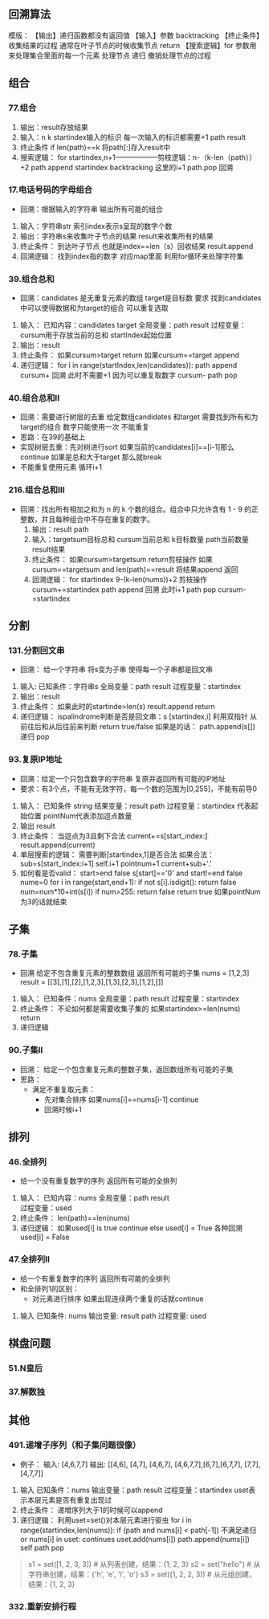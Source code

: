 ## 回溯算法
模版：
    【输出】递归函数都没有返回值
    【输入】参数 backtracking
    【终止条件】收集结果的过程 通常在叶子节点的时候收集节点 return 
    【搜索逻辑】for 参数用来处理集合里面的每一个元素 处理节点 递归 撤销处理节点的过程

## 组合
### 77.组合
1. 输出：result存放结果
2. 输入：n k startindex输入的标识 每一次输入的标识都需要+1 path result
3. 终止条件 if len(path)==k 将path[:]存入result中
4. 搜索逻辑：
    for startindex,n+1——————剪枝逻辑：n-（k-len（path））+2 
        path.append startindex
        backtracking 这里的i+1
        path.pop 回溯


### 17.电话号码的字母组合
- 回溯：根据输入的字符串 输出所有可能的组合
1. 输入：字符串str 索引index表示s呈现的数字个数
2. 输出：字符串s来收集叶子节点的结果 result来收集所有的结果
3. 终止条件：
    到达叶子节点 也就是index==len（s）回收结果 result.append
4. 回溯逻辑：
    找到index指的数字 对应map里面
    利用for循环来处理字符集

### 39.组合总和
- 回溯：candidates 是无重复元素的数组 target是目标数 要求 找到candidates中可以使得数据和为target的组合 可以重复选取
1. 输入：
    已知内容：candidates target 
    全局变量：path result
    过程变量：cursum用于存放当前的总和 startIndex起始位置
2. 输出：result
3. 终止条件：
    如果cursum>target return
    如果cursum==target append
4. 递归逻辑：
    for i in range(startIndex,len(candidates)):
        path append
        cursum+
        回溯 此时不需要+1 因为可以重复取数字
        cursum-
        path pop

### 40.组合总和Ⅱ
- 回溯：需要进行树层的去重 给定数组candidates 和target 需要找到所有和为target的组合 数字只能使用一次 不能重复
- 思路：在39的基础上 
- 实现树层去重：先对树进行sort 如果当前的candidates[i]==[i-1]那么continue 如果是总和大于target 那么就break
- 不能重复使用元素 循环i+1



### 216.组合总和Ⅲ
- 回溯：找出所有相加之和为 n 的 k 个数的组合。组合中只允许含有 1 - 9 的正整数，并且每种组合中不存在重复的数字。
    1. 输出：result path
    2. 输入：targetsum目标总和 cursum当前总和 k目标数量 path当前数量 result结果
    3. 终止条件：
        如果cursum>targetsum return剪枝操作
        如果cursum==targetsum and len(path)==result
            将结果append 返回
    4. 回溯逻辑：
        for startindex 9-(k-len(nums))+2 剪枝操作
            cursum+=startindex
            path append
            回溯 此时i+1
            path pop
            cursum-=startindex

## 分割
### 131.分割回文串
- 回溯： 给一个字符串 将s变为子串 使得每一个子串都是回文串
1. 输入:
    已知条件：字符串s
    全局变量：path result
    过程变量：startindex
2. 输出：result
3. 终止条件：
    如果此时的startinde>len(s) result.append return
4. 递归逻辑：
    ispalindrome判断是否是回文串：s [startindex,i] 
        利用双指针 从前往后和从后往前来判断 return true/false
    如果是的话：
        path.append(s[])
        递归
        pop

### 93.复原IP地址
- 回溯：给定一个只包含数字的字符串 复原并返回所有可能的IP地址
- 要求：有3个点，不能有无效字符，每一个数的范围为[0,255]，不能有前导0
1. 输入：
    已知条件 string
    结果变量：result path
    过程变量：startindex 代表起始位置 pointNum代表添加逗点数量
2. 输出 result
3. 终止条件：
    当逗点为3且剩下合法
        current+=s[start_index:]
        result.append(current)
4. 单层搜索的逻辑：
    需要判断[startindex,1]是否合法
    如果合法：
        sub=s[start_index:i+1] 
        self.i+1 pointnum+1 current+sub+'.'
5. 如何看是否valid：
    start>end false
    s[start]=='0' and start!=end false
    nume=0
    for i in range(start,end+1):
        if not s[i].isdigit():
            return false
        num=num*10+int(s[i])
        if num>255:
            return false
    return true
如果pointNum为3的话就结束

## 子集
### 78.子集
- 回溯 给定不包含重复元素的整数数组 返回所有可能的子集
nums = [1,2,3]    
result = [[3],[1],[2],[1,2,3],[1,3],[2,3],[1,2],[]]
1. 输入：
    已知条件：nums
    全局变量：path result
    过程变量：startindex
2. 终止条件：
    不论如何都是需要收集子集的
    如果startindex>=len(nums) return
3. 递归逻辑

### 90.子集Ⅱ
- 回溯： 给定一个包含重复元素的整数子集，返回数组所有可能的子集
- 思路：
    - 满足不重复取元素：
        - 先对集合排序 如果nums[i]==nums[i-1] continue
        - 回溯时候i+1

## 排列
### 46.全排列
- 给一个没有重复数字的序列 返回所有可能的全排列
1. 输入：
    已知内容：nums
    全局变量：path result   
    过程变量：used
2. 终止条件：
    len(path)==len(nums)
3. 递归逻辑：
    如果used[i] is true continue
    else
        used[i] = True
        各种回溯
        used[i] = False


### 47.全排列Ⅱ
- 给一个有重复数字的序列 返回所有可能的全排列
- 和全排列1的区别：
    - 对元素进行排序 如果出现连续两个重复的话就continue
1. 输入
    已知条件: nums
    输出变量: result path
    过程变量: used

## 棋盘问题
### 51.N皇后

### 37.解数独

## 其他
### 491.递增子序列（和子集问题很像）
- 例子：
输入: [4,6,7,7]
输出: [[4,6], [4,7], [4,6,7], [4,6,7,7],[6,7],[6,7,7], [7,7], [4,7,7]]
1. 输入
    已知条件：nums
    输出变量：path result
    过程变量：startindex uset表示本层元素是否有重复出现过
2. 终止条件：
    递增序列大于1的时候可以append
3. 递归逻辑：
    利用uset=set()对本层元素进行驱虫
    for i in range(startindex,len(nums)):
        if (path and nums[i] < path[-1]) 不满足递归 or nums[i] in uset:
            continues
        uset.add(nums[i])
        path.append(nums[i])
        self
        path pop


> s1 = set([1, 2, 3, 3])  # 从列表创建，结果：{1, 2, 3}
> s2 = set("hello")       # 从字符串创建，结果：{'h', 'e', 'l', 'o'}
> s3 = set((1, 2, 2, 3))  # 从元组创建，结果：{1, 2, 3}

### 332.重新安排行程
